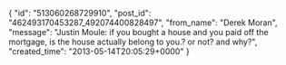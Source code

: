  {
   "id": "513060268729910",
   "post_id": "462493170453287_492074400828497",
   "from_name": "Derek Moran",
   "message": "Justin Moule: if you bought a house and you paid off the mortgage, is the house actually belong to you.? or not? and why?",
   "created_time": "2013-05-14T20:05:29+0000"
 }
